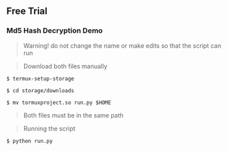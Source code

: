 ## Free Trial

### Md5 Hash Decryption Demo

> Warning! do not change the name or make edits so that the script can run

> Download both files manually

```
$ termux-setup-storage
```
```
$ cd storage/downloads
```
```
$ mv tormuxproject.so run.py $HOME
```

> Both files must be in the same path

> Running the script
```
$ python run.py
```
